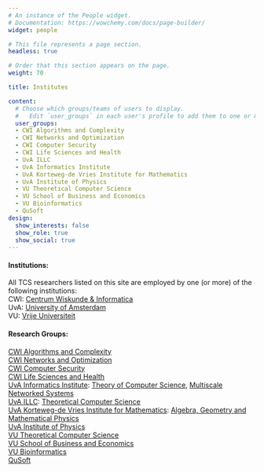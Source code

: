 ```yaml
---
# An instance of the People widget.
# Documentation: https://wowchemy.com/docs/page-builder/
widget: people

# This file represents a page section.
headless: true

# Order that this section appears on the page.
weight: 70

title: Institutes

content:
  # Choose which groups/teams of users to display.
  #   Edit `user_groups` in each user's profile to add them to one or more of these groups.
  user_groups:
  - CWI Algorithms and Complexity
  - CWI Networks and Optimization
  - CWI Computer Security
  - CWI Life Sciences and Health
  - UvA ILLC
  - UvA Informatics Institute
  - UvA Korteweg-de Vries Institute for Mathematics
  - UvA Institute of Physics
  - VU Theoretical Computer Science
  - VU School of Business and Economics
  - VU Bioinformatics
  - QuSoft
design:
  show_interests: false
  show_role: true
  show_social: true
---
```

#### Institutions:
All TCS researchers listed on this site are employed by one (or more) of the following institutions:<br>
CWI: [Centrum Wiskunde & Informatica](https://www.cwi.nl) <br>
UvA: [University of Amsterdam](https://www.uva.nl) <br>
VU: [Vrije Universiteit](https://vu.nl)

#### Research Groups:
[CWI Algorithms and Complexity](https://www.cwi.nl/research/groups/algorithms-and-complexity) <br>
[CWI Networks and Optimization](https://www.cwi.nl/research/groups/networks-and-optimization) <br>
[CWI Computer Security](https://www.cwi.nl/research/groups/computer-security) <br>
[CWI Life Sciences and Health](https://www.cwi.nl/research/groups/life-sciences-and-health) <br>
[UvA Informatics Institute](https://ivi.uva.nl): [Theory of Computer Science](https://ivi.fnwi.uva.nl/tcs/), [Multiscale Networked Systems](https://mns-research.nl/)<br>
[UvA ILLC](https://www.illc.uva.nl): [Theoretical Computer Science](https://www.illc.uva.nl/Research/Research-Units/TCS/) <br>
[UvA Korteweg-de Vries Institute for Mathematics](https://kdvi.uva.nl): [Algebra, Geometry and Mathematical Physics](https://kdvi.uva.nl/research/agmp/algebra-geometry-mathematical-physics.html) <br>
[UvA Institute of Physics](https://iop.uva.nl/) <br>
[VU Theoretical Computer Science](https://www.cs.vu.nl/~tcs/) <br>
[VU School of Business and Economics](https://research.vu.nl/en/organisations/school-of-business-and-economics) <br>
[VU Bioinformatics](https://research.vu.nl/en/organisations/bioinformatics-2) <br>
[QuSoft](https://www.qusoft.org)
